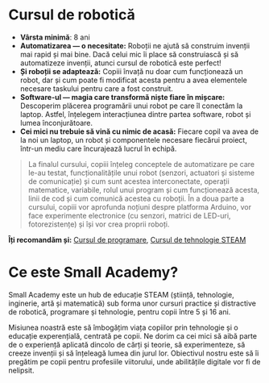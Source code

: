 # Cursul de robotică

- **Vârsta minimă**: 8 ani
- **Automatizarea — o necesitate:** Roboții ne ajută să construim invenții mai rapid și mai bine. Dacă celui mic îi place să construiască și să automatizeze invenții, atunci cursul de robotică este perfect!
- **Și roboții se adaptează:** Copiii învață nu doar cum funcționează un robot, dar și cum poate fi modificat acesta pentru a avea elementele necesare taskului pentru care a fost construit.
- **Software-ul — magia care transformă niște fiare în mișcare:** Descoperim plăcerea programării unui robot pe care îl conectăm la laptop. Astfel, înțelegem interacțiunea dintre partea software, robot și lumea înconjurătoare.
- **Cei mici nu trebuie să vină cu nimic de acasă:** Fiecare copil va avea de la noi un laptop, un robot și componentele necesare fiecărui proiect, într-un mediu care încurajează lucrul în echipă.

> La finalul cursului, copiii înțeleg conceptele de automatizare pe care le-au testat, funcționalitățile unui robot (senzori, actuatori și sisteme de comunicație) și cum sunt acestea interconectate, operații matematice, variabile, rolul unui program și cum funcționează acesta, linii de cod și cum comunică acestea cu roboții. În a doua parte a cursului, copiii vor aprofunda noțiuni despre platforma Arduino, vor face experimente electronice (cu senzori, matrici de LED-uri, fotorezistențe) și își vor crea proprii roboți.

**Îți recomandăm și:** [Cursul de programare](https://github.com/SmallAcademy/curs-programare), [Cursul de tehnologie STEAM](https://github.com/SmallAcademy/curs-tehnologie-STEAM)

# Ce este Small Academy?

Small Academy este un hub de educație STEAM (știință, tehnologie, inginerie, artă și matematică) sub forma unor cursuri practice și distractive de robotică, programare și tehnologie, pentru copii între 5 și 16 ani.

Misiunea noastră este să îmbogățim viața copiilor prin tehnologie și o educație experențială, centrată pe copii. Ne dorim ca cei mici să aibă parte de o experiență aplicată dincolo de cărți și teorie, să experimenteze, să creeze invenții și să înțeleagă lumea din jurul lor. Obiectivul nostru este să îi pregătim pe copii pentru profesiile viitorului, unde abilitățile digitale vor fi de nelipsit.
